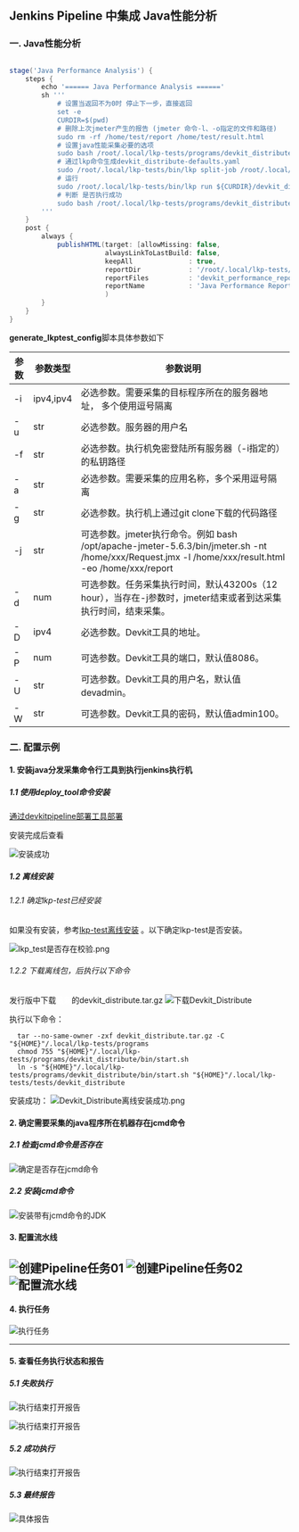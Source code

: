 ## Jenkins Pipeline 中集成 Java性能分析

### 一. Java性能分析

```groovy

stage('Java Performance Analysis') {
    steps {
        echo '====== Java Performance Analysis ======'
        sh '''
            # 设置当返回不为0时 停止下一步，直接返回
            set -e
            CURDIR=$(pwd)
            # 删除上次jmeter产生的报告 (jmeter 命令-l、-o指定的文件和路径)
            sudo rm -rf /home/test/report /home/test/result.html 
            # 设置java性能采集必要的选项
            sudo bash /root/.local/lkp-tests/programs/devkit_distribute/bin/generate_lkptest_config.sh -i 160.0.1.2,160.0.1.3 -u root -f /home/Jenkens/id_rsa -D 160.0.1.5 -a spring-boot -d 10 -g /home/Jenkens/spring-boot -j "sh /home/test/apache-jmeter-5.6.3/bin/jmeter.sh -nt /home/test/Test_request.jmx -l /home/test/result.html -eo /home/test/report"
            # 通过lkp命令生成devkit_distribute-defaults.yaml
            sudo /root/.local/lkp-tests/bin/lkp split-job /root/.local/lkp-tests/programs/devkit_distribute/config/devkit_distribute.yaml
            # 运行
            sudo /root/.local/lkp-tests/bin/lkp run ${CURDIR}/devkit_distribute-defaults.yaml
            # 判断 是否执行成功
            sudo bash /root/.local/lkp-tests/programs/devkit_distribute/bin/parsing_result.sh
        '''
    }
    post {
        always {
            publishHTML(target: [allowMissing: false,
                        alwaysLinkToLastBuild: false,
                        keepAll              : true,
                        reportDir            : '/root/.local/lkp-tests/programs/devkit_distribute/data',
                        reportFiles          : 'devkit_performance_report.html',
                        reportName           : 'Java Performance Report']
                        )
        }
    }
}
```

**generate_lkptest_config**脚本具体参数如下

| 参数 | 参数类型      | 参数说明                                                                                                                                   |
|----|-----------|----------------------------------------------------------------------------------------------------------------------------------------|
| -i | ipv4,ipv4 | 必选参数。需要采集的目标程序所在的服务器地址， 多个使用逗号隔离                                                                                                       |
| -u | str       | 必选参数。服务器的用户名                                                                                                                           |
| -f | str       | 必选参数。执行机免密登陆所有服务器（-i指定的）的私钥路径                                                                                                          |
| -a | str       | 必选参数。需要采集的应用名称，多个采用逗号隔离                                                                                                                |
| -g | str       | 必选参数。执行机上通过git clone下载的代码路径                                                                                                            |
| -j | str       | 可选参数。jmeter执行命令。例如 bash /opt/apache-jmeter-5.6.3/bin/jmeter.sh -nt /home/xxx/Request.jmx -l /home/xxx/result.html -eo /home/xxx/report |
| -d | num       | 可选参数。任务采集执行时间，默认43200s（12 hour），当存在-j参数时，jmeter结束或者到达采集执行时间，结束采集。                                                                      |
| -D | ipv4      | 必选参数。Devkit工具的地址。                                                                                                                      |
| -P | num       | 可选参数。Devkit工具的端口，默认值8086。                                                                                                              |
| -U | str       | 可选参数。Devkit工具的用户名，默认值devadmin。                                                                                                         |
| -W | str       | 可选参数。Devkit工具的密码，默认值admin100。                                                                                                          |

### 二. 配置示例

#### 1. 安装java分发采集命令行工具到执行jenkins执行机

##### 1.1 使用deploy_tool命令安装

[通过devkitpipeline部署工具部署](../批量部署工具/批量部署工具devkitpipeline.md)

安装完成后查看

![安装成功](./DevkitPerformanceAnalysis.assets/安装成功.png)

##### 1.2 离线安装

###### 1.2.1 确定lkp-test已经安装

如果没有安装，参考[lkp-test离线安装](../测试平台安装部署/devkit测试平台安装部署与jenkins集成部署指导手册.md#一-安装指导)
。以下确定lkp-test是否安装。

![lkp_test是否存在校验.png](DevkitPerformanceAnalysis.assets/lkp_test是否存在校验.png)

###### 1.2.2 下载离线包，后执行以下命令

发行版中下载<font color=white>**最新**</font>的devkit_distribute.tar.gz
![下载Devkit_Distribute](DevkitPerformanceAnalysis.assets/下载Devkit_Distribute.png)

执行以下命令：

```shell
  tar --no-same-owner -zxf devkit_distribute.tar.gz -C "${HOME}"/.local/lkp-tests/programs
  chmod 755 "${HOME}"/.local/lkp-tests/programs/devkit_distribute/bin/start.sh
  ln -s "${HOME}"/.local/lkp-tests/programs/devkit_distribute/bin/start.sh "${HOME}"/.local/lkp-tests/tests/devkit_distribute
```

安装成功：
![Devkit_Distribute离线安装成功.png](DevkitPerformanceAnalysis.assets/Devkit_Distribute离线安装成功.png)

#### 2. 确定需要采集的java程序所在机器存在jcmd命令

##### 2.1 检查jcmd命令是否存在

![确定是否存在jcmd命令](./DevkitPerformanceAnalysis.assets/检查jcmd命令存在.png)

##### 2.2 安装jcmd命令

![安装带有jcmd命令的JDK](./DevkitPerformanceAnalysis.assets/安装带有jcmd命令的JDK.png)

#### 3. 配置流水线

![创建Pipeline任务01](./DevkitPerformanceAnalysis.assets/创建Pipeline任务01.png)
![创建Pipeline任务02](./DevkitPerformanceAnalysis.assets/创建Pipeline任务02.png)
![配置流水线](./DevkitPerformanceAnalysis.assets/创建Pipeline任务03.png)
----

#### 4. 执行任务

![执行任务](./DevkitPerformanceAnalysis.assets/执行流水.png)

----

#### 5. 查看任务执行状态和报告

##### 5.1 失败执行

![执行结束打开报告](./DevkitPerformanceAnalysis.assets/失败状态.png)

![执行结束打开报告](./DevkitPerformanceAnalysis.assets/失败信息.png)

##### 5.2 成功执行

![执行结束打开报告](./DevkitPerformanceAnalysis.assets/执行结束打开报告.png)

##### 5.3 最终报告

![具体报告](./DevkitPerformanceAnalysis.assets/具体报告.png)
